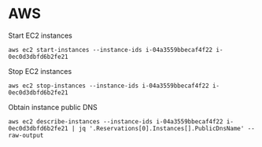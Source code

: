 # AWS

Start EC2 instances

```text
aws ec2 start-instances --instance-ids i-04a3559bbecaf4f22 i-0ec0d3dbfd6b2fe21
```

Stop EC2 instances

```text
aws ec2 stop-instances --instance-ids i-04a3559bbecaf4f22 i-0ec0d3dbfd6b2fe21
```

Obtain instance public DNS

```text
aws ec2 describe-instances --instance-ids i-04a3559bbecaf4f22 i-0ec0d3dbfd6b2fe21 | jq '.Reservations[0].Instances[].PublicDnsName' --raw-output
```

